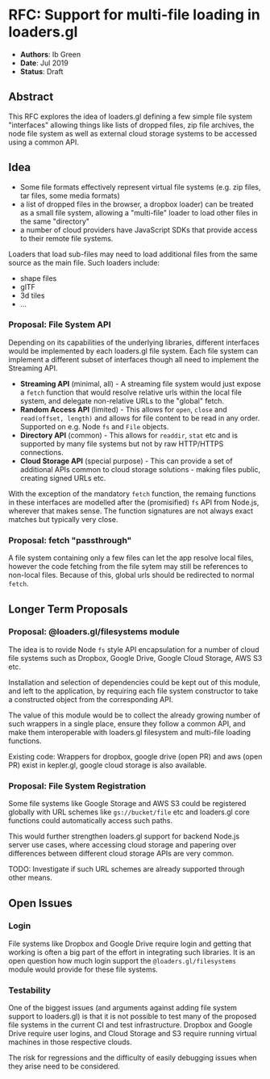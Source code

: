 # RFC: Support for multi-file loading in loaders.gl

- **Authors**: Ib Green
- **Date**: Jul 2019
- **Status**: Draft

## Abstract

This RFC explores the idea of loaders.gl defining a few simple file system "interfaces" allowing things like lists of dropped files, zip file archives, the node file system as well as external cloud storage systems to be accessed using a common API.

## Idea

- Some file formats effectively represent virtual file systems (e.g. zip files, tar files, some media formats)
- a list of dropped files in the browser, a dropbox loader) can be treated as a small file system, allowing a "multi-file" loader to load other files in the same "directory"
- a number of cloud providers have JavaScript SDKs that provide access to their remote file systems.

Loaders that load sub-files may need to load additional files from the same source as the main file. Such loaders include:
- shape files
- glTF
- 3d tiles
- ...

### Proposal: File System API

Depending on its capabilities of the underlying libraries, different interfaces would be implemented by each loaders.gl file system. Each file system can implement a different subset of interfaces though all need to implement the Streaming API.

- **Streaming API** (minimal, all) - A streaming file system would just expose a `fetch` function that would resolve relative urls within the local file system, and delegate non-relative URLs to the "global" fetch.
- **Random Access API** (limited) - This allows for `open`, `close` and `read(offset, length)` and allows for file content to be read in any order. Supported on e.g. Node `fs` and `File` objects.
- **Directory API** (common) - This allows for `readdir`, `stat` etc and is supported by many file systems but not by raw HTTP/HTTPS connections.
- **Cloud Storage API** (special purpose) - This can provide a set of additional APIs common to cloud storage solutions - making files public, creating signed URLs etc.

With the exception of the mandatory `fetch` function, the remaing functions in these interfaces are modelled after the (promisified) `fs` API from Node.js, wherever that makes sense. The function signatures are not always exact matches but typically very close.

### Proposal: fetch "passthrough"

A file system containing only a few files can let the app resolve local files, however the code fetching from the file sytem may still be references to non-local files. Because of this,
global urls should be redirected to normal `fetch`.

## Longer Term Proposals

### Proposal: @loaders.gl/filesystems module

The idea is to rovide Node `fs` style API encapsulation for a number of cloud file systems such as Dropbox, Google Drive, Google Cloud Storage, AWS S3 etc.

Installation and selection of dependencies could be kept out of this module, and left to the application, by requiring each file system constructor to take a constructed object from the corresponding API.

The value of this module would be to collect the already growing number of such wrappers in a single place, ensure they follow a common API, and make them interoperable with loaders.gl filesystem and multi-file loading functions.

Existing code: Wrappers for dropbox, google drive (open PR) and aws (open PR) exist in kepler.gl, google cloud storage is also available.


### Proposal: File System Registration

Some file systems like Google Storage and AWS S3 could be registered globally with URL schemes like `gs://bucket/file` etc and loaders.gl core functions could automatically access such paths.

This would further strengthen loaders.gl support for backend Node.js server use cases, where accessing cloud storage and papering over differences between different cloud storage APIs are very common.

TODO: Investigate if such URL schemes are already supported through other means.


## Open Issues

### Login

File systems like Dropbox and Google Drive require login and getting that working is often a big part of the effort in integrating such libraries. It is an open question how much login support the `@loaders.gl/filesystems` module would provide for these file systems.

### Testability

One of the biggest issues (and arguments against adding file system support to loaders.gl) is that it is not possible to test many of the proposed file systems in the current CI and test infrastructure. Dropbox and Google Drive require user logins, and Cloud Storage and S3 require running virtual machines in those respective clouds.

The risk for regressions and the difficulty of easily debugging issues when they arise need to be considered.

